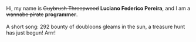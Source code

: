 Hi, my name is ~~Guybrush Threepwood~~ **Luciano Federico Pereira**, and I am a ~~wannabe pirate~~ **programmer**.<br><br>A short song: 292 bounty of doubloons gleams in the sun, a treasure hunt has just begun! Arrr!
